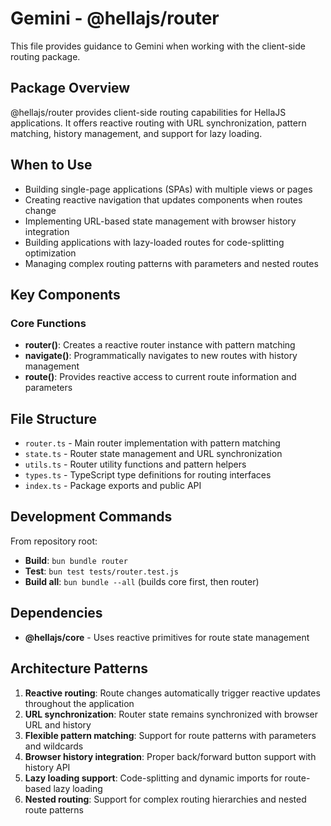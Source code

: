 # Gemini - @hellajs/router

This file provides guidance to Gemini when working with the client-side routing package.

## Package Overview

@hellajs/router provides client-side routing capabilities for HellaJS applications. It offers reactive routing with URL synchronization, pattern matching, history management, and support for lazy loading.

## When to Use

- Building single-page applications (SPAs) with multiple views or pages
- Creating reactive navigation that updates components when routes change
- Implementing URL-based state management with browser history integration
- Building applications with lazy-loaded routes for code-splitting optimization
- Managing complex routing patterns with parameters and nested routes

## Key Components

### Core Functions
- **router()**: Creates a reactive router instance with pattern matching
- **navigate()**: Programmatically navigates to new routes with history management
- **route()**: Provides reactive access to current route information and parameters

## File Structure

- `router.ts` - Main router implementation with pattern matching
- `state.ts` - Router state management and URL synchronization
- `utils.ts` - Router utility functions and pattern helpers
- `types.ts` - TypeScript type definitions for routing interfaces
- `index.ts` - Package exports and public API

## Development Commands

From repository root:
- **Build**: `bun bundle router`
- **Test**: `bun test tests/router.test.js`
- **Build all**: `bun bundle --all` (builds core first, then router)

## Dependencies

- **@hellajs/core** - Uses reactive primitives for route state management

## Architecture Patterns

1. **Reactive routing**: Route changes automatically trigger reactive updates throughout the application
2. **URL synchronization**: Router state remains synchronized with browser URL and history
3. **Flexible pattern matching**: Support for route patterns with parameters and wildcards
4. **Browser history integration**: Proper back/forward button support with history API
5. **Lazy loading support**: Code-splitting and dynamic imports for route-based lazy loading
6. **Nested routing**: Support for complex routing hierarchies and nested route patterns